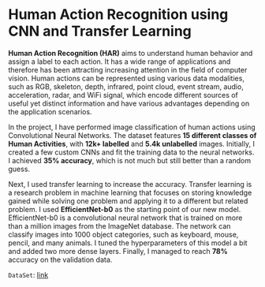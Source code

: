 # Human Action Recognition using CNN and Transfer Learning

**Human Action Recognition (HAR)** aims to understand human behavior and assign a label to each action. It has a wide range of applications and therefore has been attracting increasing attention in the field of computer vision. Human actions can be represented using various data modalities, such as RGB, skeleton, depth, infrared, point cloud, event stream, audio, acceleration, radar, and WiFi signal, which encode different sources of useful yet distinct information and have various advantages depending on the application scenarios.

In the project, I have performed image classification of human actions using Convolutional Neural Networks. The dataset features **15 different classes of Human Activities**, with **12k+ labelled** and **5.4k unlabelled** images. Initially, I created a few custom CNNs and fit the training data to the neural networks. I achieved **35% accuracy**, which is not much but still better than a random guess.

Next, I used transfer learning to increase the accuracy. Transfer learning is a research problem in machine learning that focuses on storing knowledge gained while solving one problem and applying it to a different but related problem. I used **EfficientNet-b0** as the starting point of our new model. EfficientNet-b0 is a convolutional neural network that is trained on more than a million images from the ImageNet database. The network can classify images into 1000 object categories, such as keyboard, mouse, pencil, and many animals. I tuned the hyperparameters of this model a bit and added two more dense layers. Finally, I managed to reach **78%** accuracy on the validation data.

`DataSet`: [link](https://www.kaggle.com/datasets/meetnagadia/human-action-recognition-har-dataset)
